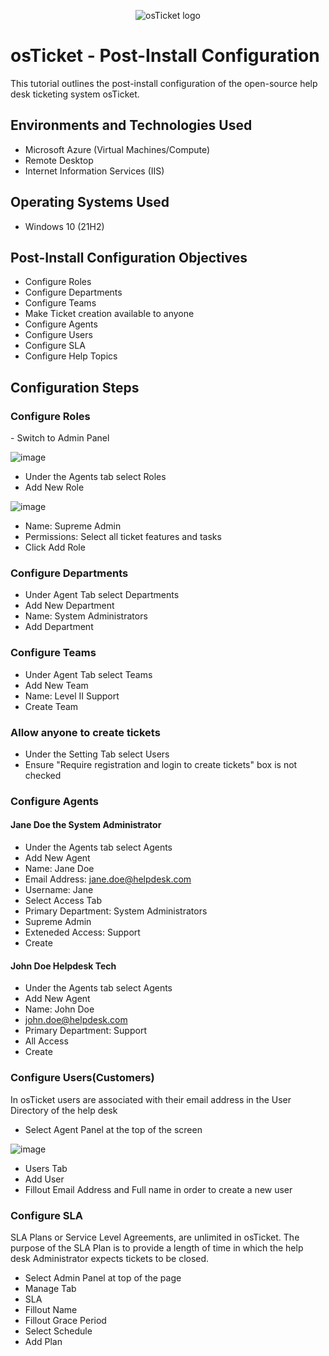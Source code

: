 <p align="center">
<img src="https://i.imgur.com/Clzj7Xs.png" alt="osTicket logo"/>
</p>

<h1>osTicket - Post-Install Configuration</h1>
This tutorial outlines the post-install configuration of the open-source help desk ticketing system osTicket.<br />


<h2>Environments and Technologies Used</h2>

- Microsoft Azure (Virtual Machines/Compute)
- Remote Desktop
- Internet Information Services (IIS)

<h2>Operating Systems Used </h2>

- Windows 10</b> (21H2)

<h2>Post-Install Configuration Objectives</h2>

- Configure Roles
- Configure Departments
- Configure Teams
- Make Ticket creation available to anyone
- Configure Agents
- Configure Users
- Configure SLA
- Configure Help Topics

<h2>Configuration Steps</h2>

<p>
<h3>Configure Roles</h3>
</p>
<p>
- Switch to Admin Panel
  
![image](https://github.com/JordanDanielWest/osTicket-Post-Install-Config/assets/96628562/4d3c02ca-88a0-4637-9a59-9454104fd7c5)

- Under the Agents tab select Roles
- Add New Role

![image](https://github.com/JordanDanielWest/osTicket-Post-Install-Config/assets/96628562/62a09a8e-ce23-4a21-9ae9-f38f84cac66f)

- Name: Supreme Admin
- Permissions: Select all ticket features and tasks
- Click Add Role

<h3>Configure Departments</h3>
</p>
<p>
  
- Under Agent Tab select Departments
- Add New Department
- Name: System Administrators
- Add Department

<h3>Configure Teams</h3>

- Under Agent Tab select Teams
- Add New Team
- Name: Level II Support
- Create Team

<h3>Allow anyone to create tickets</h3>

- Under the Setting Tab select Users
- Ensure "Require registration and login to create tickets" box is not checked

<h3>Configure Agents</h3>
<h4>Jane Doe the System Administrator</h4>

- Under the Agents tab select Agents
- Add New Agent
- Name: Jane Doe
- Email Address: jane.doe@helpdesk.com
- Username: Jane
- Select Access Tab
- Primary Department: System Administrators
- Supreme Admin
- Exteneded Access: Support
- Create

<h4>John Doe Helpdesk Tech</h4>

- Under the Agents tab select Agents
- Add New Agent
- Name: John Doe
- john.doe@helpdesk.com
- Primary Department: Support
- All Access
- Create

<h3>Configure Users(Customers)</h3>

In osTicket users are associated with their email address in the User Directory of the help desk

- Select Agent Panel at the top of the screen

![image](https://github.com/JordanDanielWest/osTicket-Post-Install-Config/assets/96628562/4ebf6623-7cf5-4942-a232-0e6e9d9c9303)
- Users Tab
- Add User
- Fillout Email Address and Full name in order to create a new user

<h3>Configure SLA</h3>

SLA Plans or Service Level Agreements, are unlimited in osTicket. The purpose of the SLA Plan is to provide a length of time in which the help desk Administrator expects tickets to be closed.

- Select Admin Panel at top of the page
- Manage Tab
- SLA
- Fillout Name
- Fillout Grace Period
- Select Schedule
- Add Plan
 



<br />
